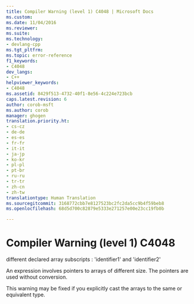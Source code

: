 ```yaml
---
title: Compiler Warning (level 1) C4048 | Microsoft Docs
ms.custom: 
ms.date: 11/04/2016
ms.reviewer: 
ms.suite: 
ms.technology:
- devlang-cpp
ms.tgt_pltfrm: 
ms.topic: error-reference
f1_keywords:
- C4048
dev_langs:
- C++
helpviewer_keywords:
- C4048
ms.assetid: 8429f513-4732-40f1-8e56-4c224e723bcb
caps.latest.revision: 6
author: corob-msft
ms.author: corob
manager: ghogen
translation.priority.ht:
- cs-cz
- de-de
- es-es
- fr-fr
- it-it
- ja-jp
- ko-kr
- pl-pl
- pt-br
- ru-ru
- tr-tr
- zh-cn
- zh-tw
translationtype: Human Translation
ms.sourcegitcommit: 3168772cbb7e8127523bc2fc2da5cc9b4f59beb8
ms.openlocfilehash: 68d5d700c82879e5333e271257e00e23cc19fb0b

---
```

# Compiler Warning (level 1) C4048
different declared array subscripts : 'identifier1' and 'identifier2'  
  
 An expression involves pointers to arrays of different size. The pointers are used without conversion.  
  
 This warning may be fixed if you explicitly cast the arrays to the same or equivalent type.


<!--HONumber=Jan17_HO2-->


